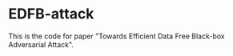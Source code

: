 # EDFB-attack
This is the code for paper "Towards Efficient Data Free Black-box Adversarial Attack".
